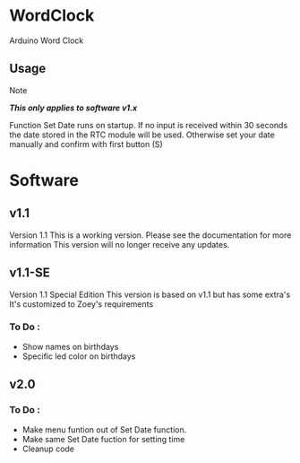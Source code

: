 # WordClock
Arduino Word Clock

## Usage
> [!NOTE]
> ***This only applies to software v1.x***

Function Set Date runs on startup.
If no input is received within 30 seconds the date stored in the RTC module will be used.
Otherwise set your date manually and confirm with first button (S)

# Software
## v1.1
Version 1.1
This is a working version. Please see the documentation for more information
This version will no longer receive any updates.

## v1.1-SE
Version 1.1 Special Edition
This version is based on v1.1 but has some extra's
It's customized to Zoey's requirements
### To Do :
* Show names on birthdays
* Specific led color on birthdays


## v2.0
### To Do :
* Make menu funtion out of Set Date function.
* Make same Set Date fuction for setting time
* Cleanup code
